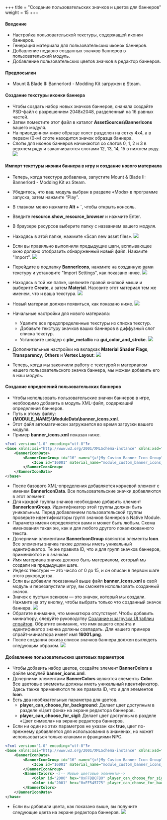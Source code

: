 +++
title = "Создание пользовательских значков и цветов для баннеров"
weight = 15
+++


#### Введение

* Настройка пользовательской текстуры, содержащей иконки баннеров.
* Генерация материала для пользовательских иконок баннеров.
* Добавление недавно созданных значков баннеров в пользовательский модуль.
* Добавление пользовательских цветов значков в редактор баннеров.

#### Предпосылки

* Mount & Blade II: Bannerlord - Modding Kit загружен в Steam.

#### Создание текстуры иконки баннера

* Чтобы создать набор новых значков баннеров, сначала создайте PSD-файл с разрешением 2048x2048, разделенный на 16 равных частей.
* Затем поместите этот файл в каталог **AssetSources\BannerIcons** вашего модуля.
* На приведенном ниже образце холст разделен на сетку 4x4, а в первом (0-м) слоте находится значок образца баннера.
* Слоты для иконок баннеров начинаются со слотов 0, 1, 2 и 3 в верхнем ряду и заканчиваются слотами 12, 13, 14, 15 в нижнем ряду.
![](/img/creating_custom_banner_icons/banner_icon_guide.png)

#### Импорт текстуры иконки баннера в игру и создание нового материала

* Теперь, когда текстура добавлена, запустите Mount & Blade II: Bannerlord - Modding Kit из Steam.
* Убедитесь, что ваш модуль выбран в разделе «Mods» в программе запуска, затем нажмите “Play”.
* В главном меню нажмите **Alt + `**, чтобы открыть консоль.
* Введите **resource.show_resource_browser** и нажмите Enter.
* В браузере ресурсов выберите папку с названием вашего модуля.
* Находясь в этой папке, нажмите «Scan new asset files».
![](/img/creating_custom_banner_icons/banner_icons_resource_browser_1.png)

* Если вы правильно выполнили предыдущие шаги, всплывающее окно должно отобразить обнаруженный новый файл. Нажмите "Import".
![](/img/creating_custom_banner_icons/banner_icons_resource_browser_2.png)

* Перейдите в подпапку **BannerIcons**, нажмите на созданную вами текстуру и установите "Import Settings", как показано ниже.
![](/img/creating_custom_banner_icons/banner_icons_resource_browser_3.png)

* Находясь в той же папке, щелкните правой кнопкой мыши и выберите **Create**, а затем **Material**. Назовите этот материал тем же именем, что и ваша текстура.
![](/img/creating_custom_banner_icons/banner_icons_material_1.png)

* Новый материал должен появиться, как показано ниже.
![](/img/creating_custom_banner_icons/banner_icons_material_2.png)

* Начальные настройки для нового материала:
    * Удалите все предопределенные текстуры из списка текстур.
    * Добавьте текстуру значков ваших баннеров в диффузный слот списка текстур.
    * Установите шейдер с **pbr_metallic** на **gui_color_and_stroke**.
![](/img/creating_custom_banner_icons/banner_icons_material_3.png)

* Дополнительные настройки на вкладках **Material Shader Flags**, **Transparency**, **Others** и **Vertex Layout**:
![](/img/creating_custom_banner_icons/banner_icons_material_4.png)

* Теперь, когда мы закончили работу с текстурой и материалом нашего пользовательского значка баннера, мы можем добавить его в наш модуль.

#### Создание определений пользовательских баннеров

* Чтобы использовать пользовательские значки баннеров в игре, необходимо добавить в модуль XML-файл, содержащий определения баннеров.
* Путь к этому файлу: **{MODULE_NAME}\ModuleData\banner_icons.xml**.
* Этот файл автоматически загружается во время загрузки вашего модуля.
* Пример **banner_icons.xml** показан ниже.

```xml
<?xml version="1.0" encoding="utf-8"?>
<base xmlns:xsi="http://www.w3.org/2001/XMLSchema-instance" xmlns:xsd="http://www.w3.org/2001/XMLSchema" type="string">
    <BannerIconData>
        <BannerIconGroup id="16" name="{=!}My Custom Banner Icon Group" is_pattern="false">
            <Icon id="16001" material_name="module_custom_banner_icons_01" texture_index="0" />
        </BannerIconGroup>
    </BannerIconData>
</base>
```

* После базового XML-определения добавляется корневой элемент с именем **BannerIconData**. Все пользовательские значки добавляются в этот элемент.
* Для каждой группы значков необходимо добавить элемент **BannerIconGroup**. Идентификатор этой группы должен быть уникальным. Перед добавлением пользовательской группы проверьте идентификаторы групп значков баннеров в Native Module.
* Параметр имени определяется вами и может быть любым. Схема именования такая же, как и для любого другого локализованного текста.
* Дочерними элементами **BannerIconGroup** являются элементы **Icon**. Все элементы значка также должны иметь уникальный идентификатор. Те же правила ID, что и для групп значков баннеров, применяются и к значкам.
* Имя материала значка должно быть материалом, который мы создали на предыдущем шаге.
* Индекс текстуры — это число от 0 до 15, и он описан в первом шаге этого руководства.
* Если вы добавили показанный выше файл **banner_icons.xml** в свой модуль и перезапустили игру, вы сможете использовать созданный значок.
* Значок с пустым эскизом — это значок, который мы создали. Нажмите на эту кнопку, чтобы выбрать только что созданный значок баннера.
  ![](/img/creating_custom_banner_icons/banner_icons_ingame_1.png)
* Обратите внимание, что миниатюра отсутствует. Чтобы добавить миниатюру, следуйте руководству [Создание и загрузка UI таблиц спрайтов](http://docs.modding.bannerlord.com/ru/asset-management/generating_and_loading_ui_sprite_sheets/). Обратите внимание, что имя вашего спрайта и идентификатор значка должны совпадать. Для нашего примера спрайт-миниатюра имеет имя **16001.png**.
* После создания эскиза список значков баннера должен выглядеть следующим образом.
![](/img/creating_custom_banner_icons/banner_icons_ingame_2.png)

#### Добавление пользовательских цветовых параметров

* Чтобы добавить набор цветов, создайте элемент **BannerColors** в файле модулей **banner_icons.xml**.
* Дочерними элементами **BannerColors** являются элементы **Color**. Все цветовые элементы должны иметь уникальный идентификатор. Здесь также применяются те же правила ID, что и для элементов **Icon**.
* Есть два необязательных параметра для цветов.
    * **player_can_choose_for_background**: Делает цвет доступным в разделе «Цвет фона» на экране редактора баннеров.
    * **player_can_choose_for_sigil**: Делает цвет доступным в разделе «Цвет символа» на экране редактора баннеров.
* Если ни один из этих параметров не указан как **true**, цвет по-прежнему добавляется для использования в знаменах, но может использоваться только кланами и фракциями NPC.


```xml
<?xml version="1.0" encoding="utf-8"?>
<base xmlns:xsi="http://www.w3.org/2001/XMLSchema-instance" xmlns:xsd="http://www.w3.org/2001/XMLSchema" type="string">
    <BannerIconData>
        <BannerIconGroup id="16" name="{=!}My Custom Banner Icon Group" is_pattern="false">
            <Icon id="16001" material_name="module_custom_banner_icons_01" texture_index="0" />
        </BannerIconGroup>
        <BannerColors> <!-- Новые цветовые элементы-->
            <Color id="2000" hex="0xFFDBCFB0" player_can_choose_for_sigil="true" />
            <Color id="2001" hex="0xFF545775" player_can_choose_for_background="true" />
        </BannerColors>
    </BannerIconData>
</base>
```

* Если вы добавили цвета, как показано выше, вы получите следующие цвета на экране редактора баннеров.
![](/img/creating_custom_banner_icons/banner_colors_ingame_1.png)

